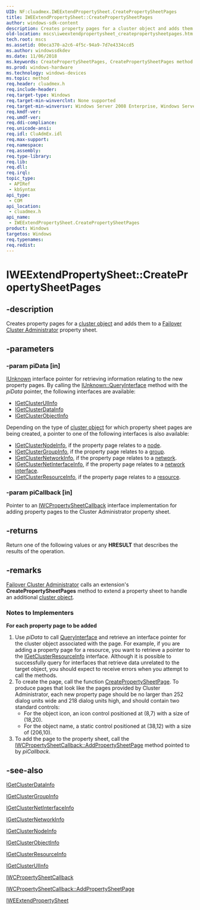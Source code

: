 ```yaml
---
UID: NF:cluadmex.IWEExtendPropertySheet.CreatePropertySheetPages
title: IWEExtendPropertySheet::CreatePropertySheetPages
author: windows-sdk-content
description: Creates property pages for a cluster object and adds them to a Failover Cluster Administrator property sheet.
old-location: mscs\iweextendpropertysheet_createpropertysheetpages.htm
tech.root: mscs
ms.assetid: 00eca370-a2c6-4f5c-94a9-7d7e4334ccd5
ms.author: windowssdkdev
ms.date: 11/06/2018
ms.keywords: CreatePropertySheetPages, CreatePropertySheetPages method [Failover Cluster], CreatePropertySheetPages method [Failover Cluster],IWEExtendPropertySheet interface, IWEExtendPropertySheet interface [Failover Cluster],CreatePropertySheetPages method, IWEExtendPropertySheet.CreatePropertySheetPages, IWEExtendPropertySheet::CreatePropertySheetPages, _wolf_iweextendpropertysheet_createpropertysheetpages, cluadmex/IWEExtendPropertySheet::CreatePropertySheetPages, mscs.iweextendpropertysheet_createpropertysheetpages
ms.prod: windows-hardware
ms.technology: windows-devices
ms.topic: method
req.header: cluadmex.h
req.include-header: 
req.target-type: Windows
req.target-min-winverclnt: None supported
req.target-min-winversvr: Windows Server 2008 Enterprise, Windows Server 2008 Datacenter
req.kmdf-ver: 
req.umdf-ver: 
req.ddi-compliance: 
req.unicode-ansi: 
req.idl: CluAdmEx.idl
req.max-support: 
req.namespace: 
req.assembly: 
req.type-library: 
req.lib: 
req.dll: 
req.irql: 
topic_type:
 - APIRef
 - kbSyntax
api_type:
 - COM
api_location:
 - cluadmex.h
api_name:
 - IWEExtendPropertySheet.CreatePropertySheetPages
product: Windows
targetos: Windows
req.typenames: 
req.redist: 
---
```


# IWEExtendPropertySheet::CreatePropertySheetPages


## -description


Creates property pages for a <a href="https://msdn.microsoft.com/en-us/library/Aa369336(v=VS.85).aspx">cluster object</a> and 
    adds them to a <a href="https://msdn.microsoft.com/en-us/library/Aa369060(v=VS.85).aspx">Failover Cluster Administrator</a> 
    property sheet.


## -parameters




### -param piData [in]


<a href="https://msdn.microsoft.com/en-us/library/ms680509(v=VS.85).aspx">IUnknown</a> interface pointer for retrieving information relating to the new 
       property pages. By calling the <a href="https://msdn.microsoft.com/en-us/library/ms682521(v=VS.85).aspx">IUnknown::QueryInterface</a> method with the 
       <i>piData</i> pointer, the following interfaces are available:

<ul>
<li>
<a href="https://msdn.microsoft.com/en-us/library/Aa370234(v=VS.85).aspx">IGetClusterUIInfo</a>
</li>
<li>
<a href="https://msdn.microsoft.com/en-us/library/Aa370211(v=VS.85).aspx">IGetClusterDataInfo</a>
</li>
<li>
<a href="https://msdn.microsoft.com/en-us/library/Aa370224(v=VS.85).aspx">IGetClusterObjectInfo</a>
</li>
</ul>
Depending on the type of <a href="https://msdn.microsoft.com/en-us/library/Aa369336(v=VS.85).aspx">cluster object</a> for 
       which property sheet pages are being created, a pointer to one of the following interfaces is also 
       available:

<ul>
<li>
<a href="https://msdn.microsoft.com/en-us/library/Aa370221(v=VS.85).aspx">IGetClusterNodeInfo</a>, if the property page 
        relates to a <a href="https://msdn.microsoft.com/en-us/library/Aa371745(v=VS.85).aspx">node</a>.</li>
<li>
<a href="https://msdn.microsoft.com/en-us/library/Aa370215(v=VS.85).aspx">IGetClusterGroupInfo</a>, if the property page 
        relates to a <a href="https://msdn.microsoft.com/en-us/library/Aa369645(v=VS.85).aspx">group</a>.</li>
<li>
<a href="https://msdn.microsoft.com/en-us/library/Aa370219(v=VS.85).aspx">IGetClusterNetworkInfo</a>, if the property 
        page relates to a <a href="https://msdn.microsoft.com/en-us/library/Aa371501(v=VS.85).aspx">network</a>.</li>
<li>
<a href="https://msdn.microsoft.com/en-us/library/Aa370217(v=VS.85).aspx">IGetClusterNetInterfaceInfo</a>, if the 
        property page relates to a <a href="https://msdn.microsoft.com/en-us/library/Aa371519(v=VS.85).aspx">network interface</a>.</li>
<li>
<a href="https://msdn.microsoft.com/en-us/library/Aa370230(v=VS.85).aspx">IGetClusterResourceInfo</a>, if the property 
        page relates to a <a href="https://msdn.microsoft.com/en-us/library/Aa372152(v=VS.85).aspx">resource</a>.</li>
</ul>

### -param piCallback [in]

Pointer to an <a href="https://msdn.microsoft.com/en-us/library/Aa370507(v=VS.85).aspx">IWCPropertySheetCallback</a> 
       interface implementation for adding property pages to the Cluster Administrator property sheet.


## -returns



Return one of the following values or any <b>HRESULT</b> that describes the results of 
       the operation.




## -remarks




<a href="https://msdn.microsoft.com/en-us/library/Aa369060(v=VS.85).aspx">Failover Cluster Administrator</a> calls 
     an extension's 
     <b>CreatePropertySheetPages</b> 
     method to extend a property sheet to handle an additional 
     <a href="https://msdn.microsoft.com/en-us/library/Aa369115(v=VS.85).aspx">cluster object</a>.

<h3><a id="Notes_to_Implementers"></a><a id="notes_to_implementers"></a><a id="NOTES_TO_IMPLEMENTERS"></a>Notes to Implementers</h3>
<p class="proch"><img alt="" src="../common/wedge.gif"/><b>For each property page to be added</b>

<ol>
<li>Use <i>piData</i> to call <a href="https://msdn.microsoft.com/en-us/library/ms682521(v=VS.85).aspx">QueryInterface</a> and retrieve an 
       interface pointer for the cluster object associated with the page. For example, if you are adding a property 
       page for a resource, you want to retrieve a pointer to the 
       <a href="https://msdn.microsoft.com/en-us/library/Aa370230(v=VS.85).aspx">IGetClusterResourceInfo</a> interface. 
       Although it is possible to successfully query for interfaces that retrieve data unrelated to the target object, 
       you should expect to receive errors when you attempt to call the methods.</li>
<li>
To create the page, call the function 
       <a href="https://msdn.microsoft.com/en-us/library/Bb760807(v=VS.85).aspx">CreatePropertySheetPage</a>. To produce pages 
       that look like the pages provided by Cluster Administrator, each new property page should be no larger than 252 
       dialog units wide and 218 dialog units high, and should contain two standard controls:

<ul>
<li>For the object icon, an icon control positioned at (8,7) with a size of (18,20).</li>
<li>For the object name, a static control positioned at (38,12) with a size of (206,10).</li>
</ul>
</li>
<li>To add the page to the property sheet, call the 
       <a href="https://msdn.microsoft.com/en-us/library/Aa370509(v=VS.85).aspx">IWCPropertySheetCallback::AddPropertySheetPage</a> 
       method pointed to by <i>piCallback</i>.</li>
</ol>



## -see-also




<a href="https://msdn.microsoft.com/en-us/library/Aa370211(v=VS.85).aspx">IGetClusterDataInfo</a>



<a href="https://msdn.microsoft.com/en-us/library/Aa370215(v=VS.85).aspx">IGetClusterGroupInfo</a>



<a href="https://msdn.microsoft.com/en-us/library/Aa370217(v=VS.85).aspx">IGetClusterNetInterfaceInfo</a>



<a href="https://msdn.microsoft.com/en-us/library/Aa370219(v=VS.85).aspx">IGetClusterNetworkInfo</a>



<a href="https://msdn.microsoft.com/en-us/library/Aa370221(v=VS.85).aspx">IGetClusterNodeInfo</a>



<a href="https://msdn.microsoft.com/en-us/library/Aa370224(v=VS.85).aspx">IGetClusterObjectInfo</a>



<a href="https://msdn.microsoft.com/en-us/library/Aa370230(v=VS.85).aspx">IGetClusterResourceInfo</a>



<a href="https://msdn.microsoft.com/en-us/library/Aa370234(v=VS.85).aspx">IGetClusterUIInfo</a>



<a href="https://msdn.microsoft.com/en-us/library/Aa370507(v=VS.85).aspx">IWCPropertySheetCallback</a>



<a href="https://msdn.microsoft.com/en-us/library/Aa370509(v=VS.85).aspx">IWCPropertySheetCallback::AddPropertySheetPage</a>



<a href="https://msdn.microsoft.com/1f2b7760-24d3-44a7-96a0-87e153b4bf92">IWEExtendPropertySheet</a>
 

 

